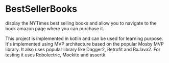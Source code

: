 # BestSellerBooks
display the NYTimes best selling books and allow you
to navigate to the book amazon page where you can 
purchase it. 

This project is implemented in kotlin and can be used for learning purpose.
It's implemented using MVP architecture based on the popular Mosby MVP
library. It also uses popular library like Dagger2, Retrofit and RxJava2.
For testing it uses Robolectric, Mockito and assertk.
